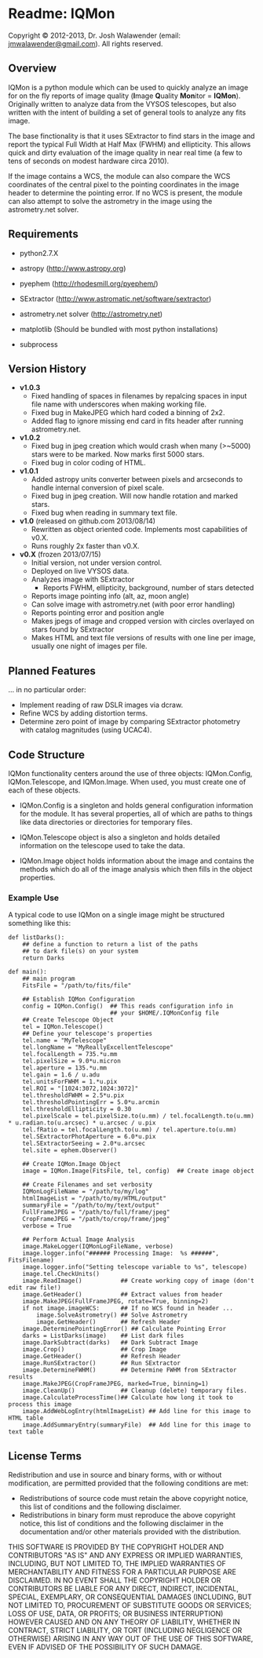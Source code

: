# Readme: IQMon

Copyright © 2012-2013, Dr. Josh Walawender (email: jmwalawender@gmail.com). All rights reserved.


## Overview

IQMon is a python module which can be used to quickly analyze an image for on the fly reports of image quality (**I**mage **Q**uality **Mon**itor = **IQMon**).  Originally written to analyze data from the VYSOS telescopes, but also written with the intent of building a set of general tools to analyze any fits image.

The base finctionality is that it uses SExtractor to find stars in the image and report the typical Full Width at Half Max (FWHM) and ellipticity.  This allows quick and dirty evaluation of the image quality in near real time (a few to tens of seconds on modest hardware circa 2010).

If the image contains a WCS, the module can also compare the WCS coordinates of the central pixel to the pointing coordinates in the image header to determine the pointing error.  If no WCS is present, the module can also attempt to solve the astrometry in the image using the astrometry.net solver.  

## Requirements

* python2.7.X
* astropy (<http://www.astropy.org>)
* pyephem (<http://rhodesmill.org/pyephem/>)
* SExtractor (<http://www.astromatic.net/software/sextractor>)
* astrometry.net solver (<http://astrometry.net>)

* matplotlib (Should be bundled with most python installations)
* subprocess

## Version History

* **v1.0.3**
    * Fixed handling of spaces in filenames by repalcing spaces in input file name with underscores when making working file.
    * Fixed bug in MakeJPEG which hard coded a binning of 2x2.
    * Added flag to ignore missing end card in fits header after running astrometry.net.
* **v1.0.2**
    * Fixed bug in jpeg creation which would crash when many (>~5000) stars were to be marked.  Now marks first 5000 stars.
    * Fixed bug in color coding of HTML.
* **v1.0.1**
    * Added astropy units converter between pixels and arcseconds to handle internal conversion of pixel scale.
    * Fixed bug in jpeg creation.  Will now handle rotation and marked stars.
    * Fixed bug when reading in summary text file.
* **v1.0** (released on github.com 2013/08/14)
    * Rewritten as object oriented code.  Implements most capabilities of v0.X.
    * Runs roughly 2x faster than v0.X.
* **v0.X** (frozen 2013/07/15)
    * Initial version, not under version control.
    * Deployed on live VYSOS data.
    * Analyzes image with SExtractor
        * Reports FWHM, ellipticity, background, number of stars detected
    * Reports image pointing info (alt, az, moon angle)
    * Can solve image with astrometry.net (with poor error handling)
    * Reports pointing error and position angle
    * Makes jpegs of image and cropped version with circles overlayed on stars found by SExtractor
    * Makes HTML and text file versions of results with one line per image, usually one night of images per file.


## Planned Features

… in no particular order:

* Implement reading of raw DSLR images via dcraw.
* Refine WCS by adding distortion terms.
* Determine zero point of image by comparing SExtractor photometry with catalog magnitudes (using UCAC4).


## Code Structure

IQMon functionality centers around the use of three objects:  IQMon.Config, IQMon.Telescope, and IQMon.Image.  When used, you must create one of each of these objects.

* IQMon.Config is a singleton and holds general configuration information for the module.  It has several properties, all of which are paths to things like data directories or directories for temporary files.

* IQMon.Telescope object is also a singleton and holds detailed information on the telescope used to take the data.

* IQMon.Image object holds information about the image and contains the methods which do all of the image analysis which then fills in the object properties.

### Example Use

A typical code to use IQMon on a single image might be structured something like this:

```
def listDarks():
    ## define a function to return a list of the paths
    ## to dark file(s) on your system
    return Darks

def main():
    ## main program
    FitsFile = "/path/to/fits/file"
    
    ## Establish IQMon Configuration
    config = IQMon.Config()  ## This reads configuration info in
                             ## your $HOME/.IQMonConfig file
    ## Create Telescope Object
    tel = IQMon.Telescope()
    ## Define your telescope's properties
    tel.name = "MyTelescope"
    tel.longName = "MyReallyExcellentTelescope"
    tel.focalLength = 735.*u.mm
    tel.pixelSize = 9.0*u.micron
    tel.aperture = 135.*u.mm
    tel.gain = 1.6 / u.adu
    tel.unitsForFWHM = 1.*u.pix
    tel.ROI = "[1024:3072,1024:3072]"
    tel.thresholdFWHM = 2.5*u.pix
    tel.thresholdPointingErr = 5.0*u.arcmin
    tel.thresholdEllipticity = 0.30
    tel.pixelScale = tel.pixelSize.to(u.mm) / tel.focalLength.to(u.mm) * u.radian.to(u.arcsec) * u.arcsec / u.pix
    tel.fRatio = tel.focalLength.to(u.mm) / tel.aperture.to(u.mm)
    tel.SExtractorPhotAperture = 6.0*u.pix
    tel.SExtractorSeeing = 2.0*u.arcsec
    tel.site = ephem.Observer()
    
    ## Create IQMon.Image Object
    image = IQMon.Image(FitsFile, tel, config)  ## Create image object
            
    ## Create Filenames and set verbosity
    IQMonLogFileName = "/path/to/my/log"
    htmlImageList = "/path/to/my/HTML/output"
    summaryFile = "/path/to/my/text/output"
    FullFrameJPEG = "/path/to/full/frame/jpeg"
    CropFrameJPEG = "/path/to/crop/frame/jpeg"
    verbose = True
    
    ## Perform Actual Image Analysis
    image.MakeLogger(IQMonLogFileName, verbose)
    image.logger.info("###### Processing Image:  %s ######", FitsFilename)
    image.logger.info("Setting telescope variable to %s", telescope)
    image.tel.CheckUnits()
    image.ReadImage()           ## Create working copy of image (don't edit raw file!)
    image.GetHeader()           ## Extract values from header
    image.MakeJPEG(FullFrameJPEG, rotate=True, binning=2)
    if not image.imageWCS:      ## If no WCS found in header ...
        image.SolveAstrometry() ## Solve Astrometry
        image.GetHeader()       ## Refresh Header
    image.DeterminePointingError() ## Calculate Pointing Error
    darks = ListDarks(image)    ## List dark files
    image.DarkSubtract(darks)   ## Dark Subtract Image
    image.Crop()                ## Crop Image
    image.GetHeader()           ## Refresh Header
    image.RunSExtractor()       ## Run SExtractor
    image.DetermineFWHM()       ## Determine FWHM from SExtractor results
    image.MakeJPEG(CropFrameJPEG, marked=True, binning=1)
    image.CleanUp()             ## Cleanup (delete) temporary files.
    image.CalculateProcessTime()## Calculate how long it took to process this image
    image.AddWebLogEntry(htmlImageList) ## Add line for this image to HTML table
    image.AddSummaryEntry(summaryFile)  ## Add line for this image to text table
```

## License Terms

Redistribution and use in source and binary forms, with or without modification, are permitted provided that the following conditions are met:

* Redistributions of source code must retain the above copyright notice, this list of conditions and the following disclaimer.
* Redistributions in binary form must reproduce the above copyright notice, this list of conditions and the following disclaimer in the documentation and/or other materials provided with the distribution.

THIS SOFTWARE IS PROVIDED BY THE COPYRIGHT HOLDER AND CONTRIBUTORS "AS IS" AND ANY EXPRESS OR IMPLIED WARRANTIES, INCLUDING, BUT NOT LIMITED TO, THE IMPLIED WARRANTIES OF MERCHANTABILITY AND FITNESS FOR A PARTICULAR PURPOSE ARE DISCLAIMED. IN NO EVENT SHALL THE COPYRIGHT HOLDER OR CONTRIBUTORS BE LIABLE FOR ANY DIRECT, INDIRECT, INCIDENTAL, SPECIAL, EXEMPLARY, OR CONSEQUENTIAL DAMAGES (INCLUDING, BUT NOT LIMITED TO, PROCUREMENT OF SUBSTITUTE GOODS OR SERVICES; LOSS OF USE, DATA, OR PROFITS; OR BUSINESS INTERRUPTION) HOWEVER CAUSED AND ON ANY THEORY OF LIABILITY, WHETHER IN CONTRACT, STRICT LIABILITY, OR TORT (INCLUDING NEGLIGENCE OR OTHERWISE) ARISING IN ANY WAY OUT OF THE USE OF THIS SOFTWARE, EVEN IF ADVISED OF THE POSSIBILITY OF SUCH DAMAGE.